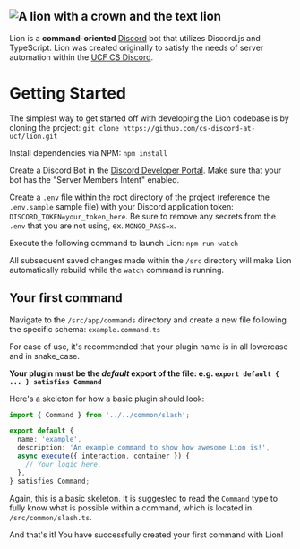 ## ![A lion with a crown and the text lion](https://i.imgur.com/AX8My57.png)

Lion is a **command-oriented** [Discord](https://discordapp.com/) bot that utilizes Discord.js and TypeScript. Lion was created originally to satisfy the needs of server automation within the [UCF CS Discord](https://discord.gg/KXdcdxZPTV).

# Getting Started

The simplest way to get started off with developing the Lion codebase is by cloning the project:
`git clone https://github.com/cs-discord-at-ucf/lion.git`

Install dependencies via NPM:
`npm install`

Create a Discord Bot in the [Discord Developer Portal](https://discord.com/developers/applications). Make sure that your bot has the "Server Members Intent" enabled.

Create a `.env` file within the root directory of the project (reference the `.env.sample` sample file) with your Discord application token:
`DISCORD_TOKEN=your_token_here`. Be sure to remove any secrets from the `.env` that you are not using, ex. `MONGO_PASS=x`.

Execute the following command to launch Lion:
`npm run watch`

All subsequent saved changes made within the `/src` directory will make Lion automatically rebuild while the `watch` command is running.

## Your first command

Navigate to the `/src/app/commands` directory and create a new file following the specific schema:
`example.command.ts`

For ease of use, it's recommended that your plugin name is in all lowercase and in snake_case.

**Your plugin must be the _default_ export of the file: e.g. `export default { ... } satisfies Command`**

Here's a skeleton for how a basic plugin should look:

```typescript
import { Command } from '../../common/slash';

export default {
  name: 'example',
  description: 'An example command to show how awesome Lion is!',
  async execute({ interaction, container }) {
    // Your logic here.
  },
} satisfies Command;
```

Again, this is a basic skeleton. It is suggested to read the `Command` type to fully know what is possible within a command, which is located in `/src/common/slash.ts`.

And that's it! You have successfully created your first command with Lion!

